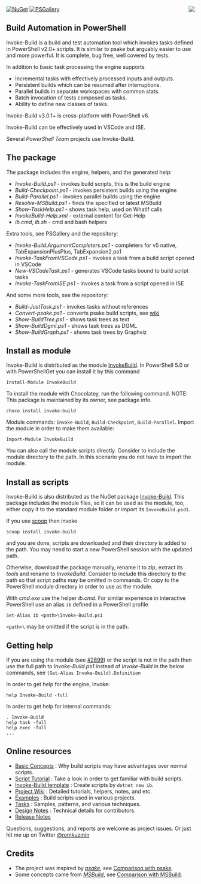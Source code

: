 
[![NuGet](https://buildstats.info/nuget/Invoke-Build)](https://www.nuget.org/packages/Invoke-Build)
[![PSGallery](https://img.shields.io/powershellgallery/dt/InvokeBuild.svg)](https://www.powershellgallery.com/packages/InvokeBuild)
<img src="https://raw.githubusercontent.com/nightroman/Invoke-Build/master/ib.png" align="right"/>

## Build Automation in PowerShell

Invoke-Build is a build and test automation tool which invokes tasks defined in
PowerShell v2.0+ scripts. It is similar to psake but arguably easier to use and
more powerful. It is complete, bug free, well covered by tests.

In addition to basic task processing the engine supports

- Incremental tasks with effectively processed inputs and outputs.
- Persistent builds which can be resumed after interruptions.
- Parallel builds in separate workspaces with common stats.
- Batch invocation of tests composed as tasks.
- Ability to define new classes of tasks.

Invoke-Build v3.0.1+ is cross-platform with PowerShell v6.

Invoke-Build can be effectively used in VSCode and ISE.

Several *PowerShell Team* projects use Invoke-Build.

## The package

The package includes the engine, helpers, and the generated help:

* *Invoke-Build.ps1* - invokes build scripts, this is the build engine
* *Build-Checkpoint.ps1* - invokes persistent builds using the engine
* *Build-Parallel.ps1* - invokes parallel builds using the engine
* *Resolve-MSBuild.ps1* - finds the specified or latest MSBuild
* *Show-TaskHelp.ps1* - shows task help, used on WhatIf calls
* *InvokeBuild-Help.xml* - external content for Get-Help
* *ib.cmd*, *ib.sh* - cmd and bash helpers

Extra tools, see PSGallery and the repository:

* *Invoke-Build.ArgumentCompleters.ps1* - completers for v5 native, TabExpansionPlusPlus, TabExpansion2.ps1
* *Invoke-TaskFromVSCode.ps1* - invokes a task from a build script opened in VSCode
* *New-VSCodeTask.ps1* - generates VSCode tasks bound to build script tasks
* *Invoke-TaskFromISE.ps1* - invokes a task from a script opened in ISE

And some more tools, see the repository:

* *Build-JustTask.ps1* - invokes tasks without references
* *Convert-psake.ps1* - converts psake build scripts, see [wiki](https://github.com/nightroman/Invoke-Build/wiki/Convert~psake)
* *Show-BuildTree.ps1* - shows task trees as text
* *Show-BuildDgml.ps1* - shows task trees as DGML
* *Show-BuildGraph.ps1* - shows task trees by Graphviz

## Install as module

Invoke-Build is distributed as the module [InvokeBuild](https://www.powershellgallery.com/packages/InvokeBuild).
In PowerShell 5.0 or with PowerShellGet you can install it by this command

    Install-Module InvokeBuild

To install the module with Chocolatey, run the following command.
NOTE: This package is maintained by its owner, see package info.

    choco install invoke-build

Module commands: `Invoke-Build`, `Build-Checkpoint`, `Build-Parallel`.
Import the module in order to make them available:

    Import-Module InvokeBuild

You can also call the module scripts directly. Consider to include the module
directory to the path. In this scenario you do not have to import the module.

## Install as scripts

Invoke-Build is also distributed as the NuGet package [Invoke-Build](https://www.nuget.org/packages/Invoke-Build).
This package includes the module files, so it can be used as the module, too,
either copy it to the standard module folder or import its `InvokeBuild.psd1`.

If you use [scoop](https://github.com/lukesampson/scoop) then invoke

    scoop install invoke-build

and you are done, scripts are downloaded and their directory is added to the
path. You may need to start a new PowerShell session with the updated path.

Otherwise, download the package manually, rename it to zip, extract its *tools*
and rename to *InvokeBuild*. Consider to include this directory to the path so
that script paths may be omitted in commands. Or copy to the PowerShell module
directory in order to use as the module.

With *cmd.exe* use the helper *ib.cmd*. For similar experience in interactive
PowerShell use an alias `ib` defined in a PowerShell profile

    Set-Alias ib <path>\Invoke-Build.ps1

`<path>\` may be omitted if the script is in the path.

## Getting help

If you are using the module (see [#2899]) or the script is not in the path
then use the full path to *Invoke-Build.ps1* instead of *Invoke-Build* in
the below commands, see `(Get-Alias Invoke-Build).Definition`

[#2899]: https://github.com/PowerShell/PowerShell/issues/2899

In order to get help for the engine, invoke:

    help Invoke-Build -full

In order to get help for internal commands:

    . Invoke-Build
    help task -full
    help exec -full
    ...

## Online resources

- [Basic Concepts](https://github.com/nightroman/Invoke-Build/wiki/Concepts)
: Why build scripts may have advantages over normal scripts.
- [Script Tutorial](https://github.com/nightroman/Invoke-Build/wiki/Script-Tutorial)
: Take a look in order to get familiar with build scripts.
- [Invoke-Build.template](https://github.com/nightroman/Invoke-Build.template)
: Create scripts by `dotnet new ib`.
- [Project Wiki](https://github.com/nightroman/Invoke-Build/wiki)
: Detailed tutorials, helpers, notes, and etc.
- [Examples](https://github.com/nightroman/Invoke-Build/wiki/Build-Scripts-in-Projects)
: Build scripts used in various projects.
- [Tasks](https://github.com/nightroman/Invoke-Build/tree/master/Tasks)
: Samples, patterns, and various techniques.
- [Design Notes](https://github.com/nightroman/Invoke-Build/wiki/Design-Notes)
: Technical details for contributors.
- [Release Notes](https://github.com/nightroman/Invoke-Build/blob/master/Release-Notes.md)

Questions, suggestions, and reports are welcome as project issues.
Or just hit me up on Twitter [@romkuzmin](https://twitter.com/romkuzmin)

## Credits

- The project was inspired by [*psake*](https://github.com/psake/psake), see [Comparison with psake](https://github.com/nightroman/Invoke-Build/wiki/Comparison-with-psake).
- Some concepts came from [*MSBuild*](https://github.com/Microsoft/msbuild), see [Comparison with MSBuild](https://github.com/nightroman/Invoke-Build/wiki/Comparison-with-MSBuild).
